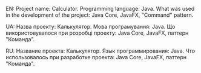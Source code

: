 EN:
Project name: Calculator.
Programming language: Java.
What was used in the development of the project: Java Core, JavaFX, "Command" pattern.

UA:
Назва проекту: Калькулятор.
Мова програмування: Java.
Що використовувалося при розробці проекту: Java Core, JavaFX, паттерн "Команда".

RU:
Название проекта: Калькулятор.
Язык программирования: Java.
Что использовалось при разработке проекта: Java Core, JavaFX, паттерн "Команда".
